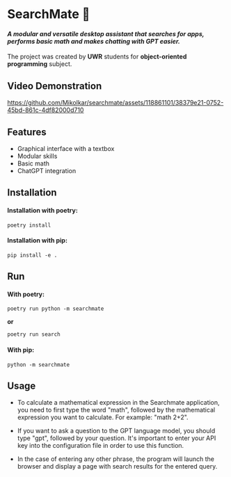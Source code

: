 
# SearchMate 🔎

#### *A modular and versatile desktop assistant that searches for apps, performs basic math and makes chatting with GPT easier.*

The project was created by **UWR** students for
**object-oriented programming** subject.

## Video Demonstration

https://github.com/Mikolkar/searchmate/assets/118861101/38379e21-0752-45bd-861c-4df82000d710


## Features

- Graphical interface with a textbox
- Modular skills
- Basic math
- ChatGPT integration

## Installation

#### Installation with poetry:

```shell 
poetry install
```
#### Installation with pip:

```shell
pip install -e .
```

## Run

#### With poetry:

```shell
poetry run python -m searchmate
```
**or**
```shell
poetry run search
```

#### With pip:

```shell
python -m searchmate
```
## Usage

- To calculate a mathematical expression in the Searchmate application, you need to first type the word "math", followed by the mathematical expression you want to calculate. For example: "math 2+2". 
- If you want to ask a question to the GPT language model, you should type "gpt", followed by your question. It's important to enter your API key into the configuration file in order to use this function.

- In the case of entering any other phrase, the program will launch the browser and display a page with search results for the entered query.
